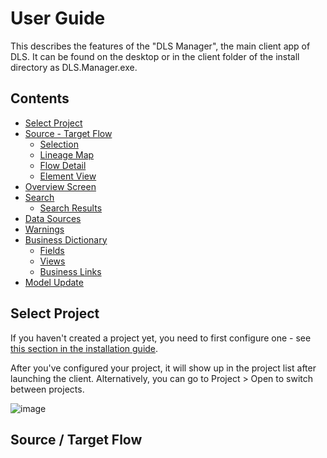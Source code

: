 # User Guide

This describes the features of the "DLS Manager", the main client app of DLS. It can be found on the desktop or in the client folder of the install directory as DLS.Manager.exe.

## Contents

- [Select Project](#select-project)
- [Source - Target Flow](#source-/-target-flow)
  - [Selection](#selection)
  - [Lineage Map](#lineage-map)
  - [Flow Detail](#flow-detail)
  - [Element View](#element-view)
- [Overview Screen](#overview-screen)
- [Search](#search)
  - [Search Results](#search-results)
- [Data Sources](#data-sources)
- [Warnings](#warnings)
- [Business Dictionary](#business-dictionary)
  - [Fields](#fields)
  - [Views](#views)
  - [Business Links](#business-links)
- [Model Update](#model-update)

## Select Project
If you haven't created a project yet, you need to first configure one - see [this section in the installation guide](https://rjankovic.github.io/DLS/install_guide#create-project).
  
After you've configured your project, it will show up in the project list after launching the client. Alternatively, you can go to Project > Open to switch between projects.
  
![image](https://user-images.githubusercontent.com/2221666/167940535-e97c3c28-e100-427f-9c02-355d3255988d.png)

## Source / Target  Flow
